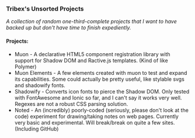 ### Tribex's Unsorted Projects
*A collection of random one-third-complete projects that I want to have backed up but don't have time to finish expediently.*

#### Projects:
* Muon - A declarative HTML5 component registration library with support for Shadow DOM and Ractive.js templates. (Kind of like Polymer)
* Muon Elements - A few elements created with muon to test and expand its capabilities. Some could actually be pretty useful, like stylable svgs and shadowify fonts.
* Shadowify - Converts icon fonts to pierce the Shadow DOM. Only tested with FontAwesome and Ionic so far, and I can't say it works very well. Regexes are not a robust CSS parsing solution.
* Noted - An (incredibly) poorly-coded (seriously, please don't look at the code) experiment for drawing/taking notes on web pages. Currently very basic and experimental. Will break/break on quite a few sites. (Including GitHub)
